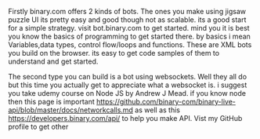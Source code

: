 Firstly binary.com offers 2 kinds of bots. The ones you make using jigsaw puzzle UI its pretty easy 
and good though not as scalable. its a good start for a simple strategy. visit bot.binary.com to
get started. mind you it is best you know the basics of programming to get started there. 
by basics i mean Variables,data types, control flow/loops and functions. These are XML bots you build on the browser.
its easy to get code samples of them to understand and get started. 

The second type you can build is a bot using websockets. Well they all do but this time you actually get to appreciate what a websocket is.
i suggest you take udemy course on Node JS by Andrew J Mead. if you know node then this page is important https://github.com/binary-com/binary-live-api/blob/master/docs/networkcalls.md 
as well as this https://developers.binary.com/api/ to help you make API. Vist my GitHub profile to get other 
